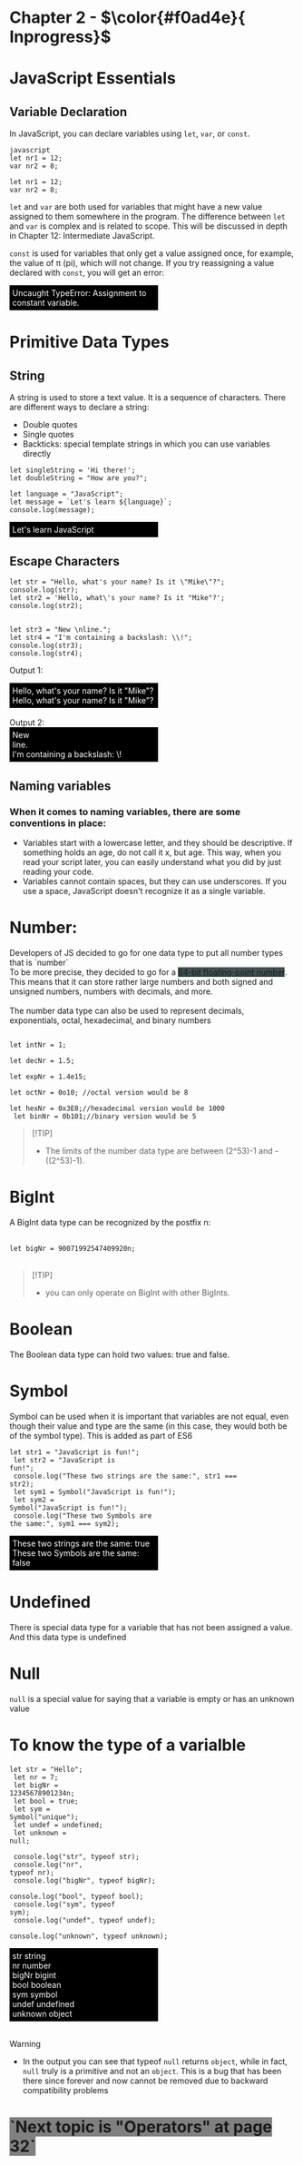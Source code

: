 # Chapter 2 - $\color{#f0ad4e}{ Inprogress}$

# JavaScript Essentials

## Variable Declaration

In JavaScript, you can declare variables using `let`, `var`, or `const`.

```
javascript
let nr1 = 12;
var nr2 = 8;

let nr1 = 12;
var nr2 = 8;
```

`let` and `var` are both used for variables that might have a new value assigned to them somewhere in the program. The difference between `let` and `var` is complex and is related to scope. This will be discussed in depth in Chapter 12: Intermediate JavaScript. <br>

`const` is used for variables that only get a value assigned once, for example, the value of π (pi), which will not change. If you try reassigning a value declared with `const`, you will get an error:
<br>

<div style="color:white; background:black; width:50%; padding:1%">
<span >
Uncaught TypeError: Assignment to constant variable.
</span></div>

# Primitive Data Types

## String

A string is used to store a text value. It is a sequence of characters. There are different ways to declare a string:

- Double quotes
- Single quotes
- Backticks: special template strings in which you can use variables directly

```
let singleString = 'Hi there!';
let doubleString = "How are you?";

let language = "JavaScript";
let message = `Let's learn ${language}`;
console.log(message);
```

<div style="color:white; background:black; width:50%; padding:1%">
<span >
Let's learn JavaScript
</span></div>

## Escape Characters

```
let str = "Hello, what's your name? Is it \"Mike\"?";
console.log(str);
let str2 = 'Hello, what\'s your name? Is it "Mike"?';
console.log(str2);


let str3 = "New \nline.";
let str4 = "I'm containing a backslash: \\!";
console.log(str3);
console.log(str4);
```

Output 1:<br/>
<div style="color:white; background:black; width:50%; padding:1%">
<span >
Hello, what's your name? Is it "Mike"?<br>
Hello, what's your name? Is it "Mike"?
</span></div>
<br/>
Output 2:
<div style="color:white; background:black; width:50%; padding:1%">
<span >
New <br>
line. <br>
I'm containing a backslash: \!<br>
</span></div>

## Naming variables

### When it comes to naming variables, there are some conventions in place:

- Variables start with a lowercase letter, and they should be descriptive. If something holds an age, do not call it x, but age. This way, when you read your script later, you can easily understand what you did by just reading your code.
- Variables cannot contain spaces, but they can use underscores. If you use a space, JavaScript doesn't recognize it as a single variable.

# Number:

<p> Developers of JS decided to go for one data type to put all number types that is `number`<br/>
To be more precise, they decided to go for a <u style="background:#425254">64-bit floating-point number</u>.<br/> This means that it can store rather large numbers and both signed and unsigned numbers, numbers with decimals, and more.<br/><br/>
The number data type can also be used to represent decimals, exponentials, octal, hexadecimal, and binary numbers
</p>
<code>
let intNr = 1;<br/>
let decNr = 1.5;<br/>
let expNr = 1.4e15;<br/>
let octNr = 0o10; //octal version would be 8<br/>
let hexNr = 0x3E8;//hexadecimal version would be 1000<br/> let binNr = 0b101;//binary version would be 5</code>
<br/>

> [!TIP]<br/>
>
> - The limits of the number data type are between (2^53)-1 and -((2^53)-1).

# BigInt

<p>A BigInt data type can be recognized by the postfix n:</p><br/>
<code>let bigNr = 90071992547409920n;</code>
<br/>
<br/>

> [!TIP]<br/>
>
> - you can only operate on BigInt with other BigInts.

# Boolean

The Boolean data type can hold two values: true and false.

# Symbol

Symbol can be used when it is important that variables are not equal, even though their value and type are the same (in this case, they would both be of the symbol type). This is added as part of ES6

<code>let str1 = "JavaScript is fun!";<br/>
let str2 = "JavaScript is fun!";<br/>
console.log("These two strings are the same:", str1 === str2);<br/>
let sym1 = Symbol("JavaScript is fun!");<br/>
let sym2 = Symbol("JavaScript is fun!");<br/>
console.log("These two Symbols are the same:", sym1 === sym2);<br/></code>

<div style="color:white; background:black; width:50%; padding:1%">
<span >
These two strings are the same: true <br/>
These two Symbols are the same: false
</span></div>

# Undefined

There is special data type for a variable that has not been assigned a value. And this data type is undefined

# Null

`null` is a special value for saying that a variable is empty or has an unknown value

# To know the type of a varialble

<code>let str = "Hello";<br/>
let nr = 7;<br/>
let bigNr = 12345678901234n;<br/>
let bool = true;<br/>
let sym = Symbol("unique");<br/>
let undef = undefined;<br/>
let unknown = null;<br/><br/>
console.log("str", typeof str);<br/>
console.log("nr", typeof nr);<br/>
console.log("bigNr", typeof bigNr);<br/>
console.log("bool", typeof bool);<br/>
console.log("sym", typeof sym);<br/>
console.log("undef", typeof undef);<br/>
console.log("unknown", typeof unknown);<br/></code>

<div style="color:white; background:black; width:50%; padding:1%">
<span >
str string <br/>
nr number <br/>
bigNr bigint <br/>
bool boolean <br/>
sym symbol <br/>
undef undefined <br/>
unknown object <br/>
</span></div>

<br/>

> [!WARNING]
>
> - In the output you can see that typeof `null` returns `object`, while in fact, `null` truly is a primitive and not an `object`. This is a bug that has been there since forever and now cannot be removed due to backward compatibility problems

<h1><span style="background-color: grey">`Next topic is "Operators" at page 32`</span></h1>